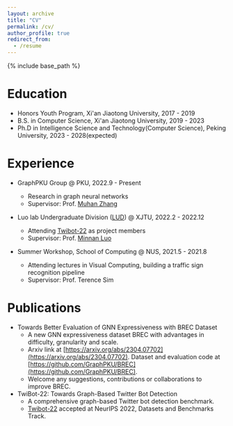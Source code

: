 ```yaml
---
layout: archive
title: "CV"
permalink: /cv/
author_profile: true
redirect_from:
  - /resume
---
```


{% include base_path %}

Education
======

* Honors Youth Program, Xi'an Jiaotong University, 2017 - 2019
* B.S. in Computer Science, Xi'an Jiaotong University, 2019 - 2023
* Ph.D in Intelligence Science and Technology(Computer Science), Peking University, 2023 - 2028(expected)

Experience
======

* GraphPKU Group @ PKU, 2022.9 - Present
  * Research in graph neural networks
  * Supervisor: Prof. [Muhan Zhang](https://muhanzhang.github.io/)

* Luo lab Undergraduate Division ([LUD](https://luoundergradxjtu.github.io/)) @ XJTU, 2022.2 - 2022.12
  * Attending [Twibot-22](https://twibot22.github.io/"Twibot-22") as project members
  * Supervisor: Prof. [Minnan Luo](https://gr.xjtu.edu.cn/en/web/minnluo/home)

* Summer Workshop, School of Computing @ NUS, 2021.5 - 2021.8
  * Attending lectures in Visual Computing, building a traffic sign recognition pipeline
  * Supervisor: Prof. Terence Sim

Publications
======

* Towards Better Evaluation of GNN Expressiveness with BREC Dataset
  * A new GNN expressiveness dataset BREC with advantages in difficulty, granularity and scale.
  * Arxiv link at [https://arxiv.org/abs/2304.07702](https://arxiv.org/abs/2304.07702). Dataset and evaluation code at [https://github.com/GraphPKU/BREC](https://github.com/GraphPKU/BREC).
  * Welcome any suggestions, contributions or collaborations to improve BREC.
* TwiBot-22: Towards Graph-Based Twitter Bot Detection
  * A comprehensive graph-based Twitter bot detection benchmark.
  * [Twibot-22](https://twibot22.github.io/) accepted at NeurIPS 2022, Datasets and Benchmarks Track.
